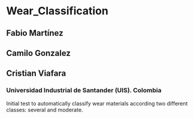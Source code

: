 # Wear_Classification
## Fabio Martínez
## Camilo Gonzalez
## Cristian Viafara
### Universidad Industrial de Santander (UIS). Colombia

Initial test to automatically classify wear materials according two different classes: several and moderate.




